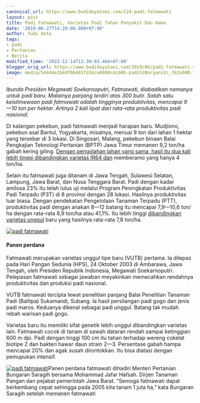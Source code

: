 ```yaml
---
canonical_url: https://www.budidayatani.com/124-padi-fatmawati
layout: post
title: Padi Fatmawati, Varietas Padi Tahan Penyakit Dan Hama
date: '2019-06-27T14:20:00.000+07:00'
author: Yudi Anto
tags:
- padi
- Pertanian
- Berita
modified_time: '2022-12-14T12:30:03.464+07:00'
blogger_orig_url: https://www.budidayatani.com/2019/06/padi-fatmawati-varietas-padi-tahan.html
image: media/5d444e1b4df0bd81f916ce0808cdcb0b-padi%2Borganik\_762x600.jpg
---
```

*Ibunda Presiden Megawati Soekarnoputri, Fatmawati, diabadikan namanya untuk padi baru. Malainya panjang terdiri atas 300 butir. Salah satu keistimewaan padi fatmawati adalah tingginya produktivitas, mencapai 9 —10 ton per hektar. Artinya 2 kali lipat dari rata-rata produktivitas padi nasional.*

Di kalangan pekebun, padi fatmawati menjadi harapan baru. Mudjiono, pekebun asal Bantul, Yogyakarta, misalnya, menuai 9 ton dari lahan 1 hektar yang tersebar di 3 lokasi. Di Singosari, Malang, pekebun binaan Balai Pengkajian Teknologi Pertanian (BPTP) Jawa Timur memanen 9,2 ton/ha gabah kering giling. [Dengan pengolahan lahan yang sama, hasil itu dua kali lebih tinggi dibandingkan varietas IR64 dan](https://www.budidayatani.com/2019/06/meningkatkan-kualitas-dan-produksi-padi.html) memberamo yang hanya 4 ton/ha.

Selain itu fatmawati juga ditanam di Jawa Tengah, Sulawesi Selatan, Lampung, Jawa Barat, dan Nusa Tenggara Barat. Padi dengan kadar amilosa 23% itu telah lulus uji melalui Program Peningkatan Produktivitas Padi Terpadu (P3T) di 8 provinsi dengan 28 lokasi. Hasilnya produktivitas luar biasa. Dengan pendekatan Pengelolaan Tanaman Terpadu (PTT), produktivitas padi dengan anakan 8—12 batang itu mencapai 7,9—10,6 ton/ ha dengan rata-rata 8,9 ton/ha atau 41,1%. Itu lebih tinggi [dibandingkan varietas unggul](https://www.budidayatani.com/2019/06/cara-dan-tips-untuk-meningkatkan.html) baru yang hasilnya rata-rata 7,8 ton/ha.

[![padi fatmawati ](https://i1.wp.com/1.bp.blogspot.com/-GU24ZKfmNPo/XRRk80OBQ9I/AAAAAAAACmI/48XlA6GAT4wtJUcFb6Edbxan-ETAWkEnwCLcBGAs/s400/padi%2Borganik_762x600.jpg?resize=400%2C313&ssl=1)](https://i2.wp.com/1.bp.blogspot.com/-GU24ZKfmNPo/XRRk80OBQ9I/AAAAAAAACmI/48XlA6GAT4wtJUcFb6Edbxan-ETAWkEnwCLcBGAs/s1600/padi%2Borganik_762x600.jpg?ssl=1) 

#### Panen perdana

Fatmawati merupakan varietas unggul tipe baru (VUTB) pertama. Ia dilepas pada Hari Pangan Sedunia (HPS), 24 Oktober 2003 di Ambarawa, Jawa Tengah, oleh Presiden Republik Indonesia, Megawati Soekarnoputri. Pelepasan fatmawati sebagai jawaban meyakinkan memecahkan rendahnya produktivitas dan produksi padi nasional.

VUTB fatmawati tercipta lewat penelitian panjang Balai Penelitian Tanaman Padi (Balitpa) Sukamandi, Subang. Ia hasil persilangan padi gogo dan jenis padi maros. Keduanya dikenal sebagai padi unggul. Batang tak mudah rebah warisan padi gogo.

Varietas baru itu memiliki sifat genetik lebih unggul dibandingkan varietas lain. Fatmawati cocok di tanam di sawah dataran rendah sampai ketinggian 600 m dpi. Padi dengan tinggi 100 cm itu tahan terhadap wereng cokelat biotipe 2 dan bakteri hawar daun strain 2—3. Persentase gabah hampa mencapai 20% dan agak susah dirontokkan. Itu bisa diatasi dengan pemupukan intensif.

[![padi fatmawati ](https://i2.wp.com/1.bp.blogspot.com/-zUfkCb3gS9s/XRRlNRLOc6I/AAAAAAAACmQ/jR3zx5T5FZsitewCrFZ9ZuHHVL8y6nvBwCLcBGAs/s400/padi%2Borganik_292x600.jpg?resize=193%2C400&ssl=1)](https://i0.wp.com/1.bp.blogspot.com/-zUfkCb3gS9s/XRRlNRLOc6I/AAAAAAAACmQ/jR3zx5T5FZsitewCrFZ9ZuHHVL8y6nvBwCLcBGAs/s1600/padi%2Borganik_292x600.jpg?ssl=1)Panen perdana fatmawati dihadiri Menteri Pertanian Bungaran Saragih bersama Mohammad Jafar Hafsah. Dirjen Tanaman Pangan dan pejabat pemerintah Jawa Barat. “Semoga fatmawati dapat berkembang cepat sehingga pada 2005 kita tanam 1 juta ha,” kata Bungaran Saragih setelah memanen fatmawati

